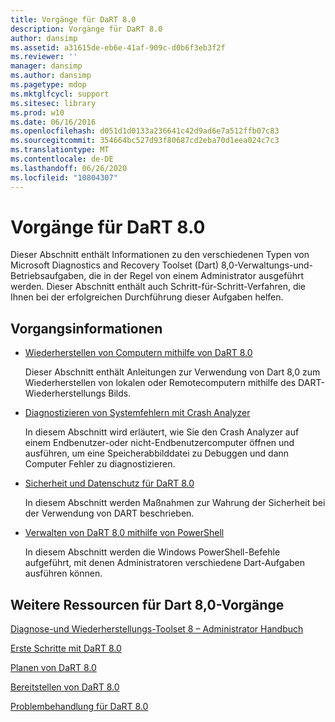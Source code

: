 ```yaml
---
title: Vorgänge für DaRT 8.0
description: Vorgänge für DaRT 8.0
author: dansimp
ms.assetid: a31615de-eb6e-41af-909c-d0b6f3eb3f2f
ms.reviewer: ''
manager: dansimp
ms.author: dansimp
ms.pagetype: mdop
ms.mktglfcycl: support
ms.sitesec: library
ms.prod: w10
ms.date: 06/16/2016
ms.openlocfilehash: d051d1d0133a236641c42d9ad6e7a512ffb07c83
ms.sourcegitcommit: 354664bc527d93f80687cd2eba70d1eea024c7c3
ms.translationtype: MT
ms.contentlocale: de-DE
ms.lasthandoff: 06/26/2020
ms.locfileid: "10804307"
---
```

# Vorgänge für DaRT 8.0


Dieser Abschnitt enthält Informationen zu den verschiedenen Typen von Microsoft Diagnostics and Recovery Toolset (Dart) 8,0-Verwaltungs-und-Betriebsaufgaben, die in der Regel von einem Administrator ausgeführt werden. Dieser Abschnitt enthält auch Schritt-für-Schritt-Verfahren, die Ihnen bei der erfolgreichen Durchführung dieser Aufgaben helfen.

## Vorgangsinformationen


-   [Wiederherstellen von Computern mithilfe von DaRT 8.0](recovering-computers-using-dart-80-dart-8.md)

    Dieser Abschnitt enthält Anleitungen zur Verwendung von Dart 8,0 zum Wiederherstellen von lokalen oder Remotecomputern mithilfe des DART-Wiederherstellungs Bilds.

-   [Diagnostizieren von Systemfehlern mit Crash Analyzer](diagnosing-system-failures-with-crash-analyzer--dart-8.md)

    In diesem Abschnitt wird erläutert, wie Sie den Crash Analyzer auf einem Endbenutzer-oder nicht-Endbenutzercomputer öffnen und ausführen, um eine Speicherabbilddatei zu Debuggen und dann Computer Fehler zu diagnostizieren.

-   [Sicherheit und Datenschutz für DaRT 8.0](security-and-privacy-for-dart-80-dart-8.md)

    In diesem Abschnitt werden Maßnahmen zur Wahrung der Sicherheit bei der Verwendung von DART beschrieben.

-   [Verwalten von DaRT 8.0 mithilfe von PowerShell](administering-dart-80-using-powershell-dart-8.md)

    In diesem Abschnitt werden die Windows PowerShell-Befehle aufgeführt, mit denen Administratoren verschiedene Dart-Aufgaben ausführen können.

## Weitere Ressourcen für Dart 8,0-Vorgänge


[Diagnose-und Wiederherstellungs-Toolset 8 – Administrator Handbuch](index.md)

[Erste Schritte mit DaRT 8.0](getting-started-with-dart-80-dart-8.md)

[Planen von DaRT 8.0](planning-for-dart-80-dart-8.md)

[Bereitstellen von DaRT 8.0](deploying-dart-80-dart-8.md)

[Problembehandlung für DaRT 8.0](troubleshooting-dart-80-dart-8.md)

 

 





